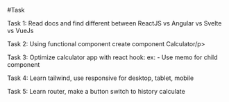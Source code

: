 #Task
<p>Task 1: Read docs and find different between ReactJS vs Angular vs Svelte vs VueJs </p>
<p>Task 2: Using functional component create component Calculator/p>
<p>Task 3: Optimize calculator app with react hook: ex: - Use memo for child component </p>
<p>Task 4: Learn tailwind, use responsive for desktop, tablet, mobile </p>
<p>Task 5: Learn router, make a button switch to history calculate </p>
